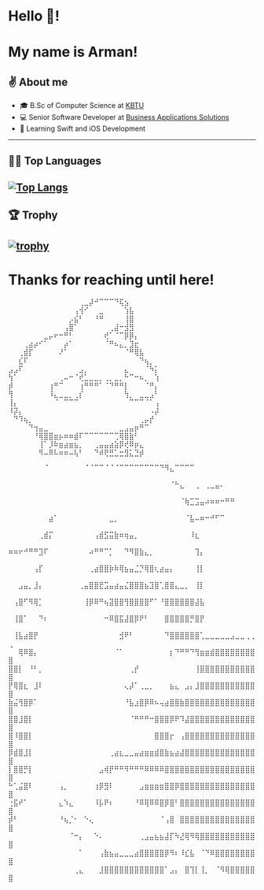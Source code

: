 # Hello 👋! 
# My name is Arman!

## ✌️ About me
* 🎓 B.Sc of Computer Science at [KBTU](https://kbtu.edu.kz/en/)
* 💻 Senior Software Developer at [Business Applications Solutions](https://www.bas.kz/?hl=ru)
* 📱 Learning Swift and iOS Development
---
## 🧑‍💻 Top Languages
[![Top Langs](https://github-readme-stats.vercel.app/api/top-langs/?username=KizatovArman&langs_count=16&layout=compact&theme=dracula&hide=jupyter%20notebook)](https://github.com/anuraghazra/github-readme-stats)
---
## 🏆 Trophy 
[![trophy](https://github-profile-trophy.vercel.app/?username=KizatovArman&margin-w=38&theme=dracula)](https://github.com/ryo-ma/github-profile-trophy)
---


# Thanks for reaching until here!
⠀⠀⠀⠀⠀⠀⠀⠀⠀⠀⠀⠀⠀⠀⢀⣀⡼⠚⠉⠉⠉⠙⢯⣢⠀⠀⠀⠀⠀⠀
⠀⠀⠀⠀⠀⠀⠀⠀⠀⠀⠀⠀⠀⢠⢺⠊⠀⠀⣀⠀⠀⠀⠀⢱⣧⠀⠀⠀⠀⠀
⠀⠀⠀⠀⠀⠀⠀⠀⠀⠀⠀⠀⡠⣮⠃⠀⠀⠘⠛⠀⠀⠀⠀⢸⣿⠀⠀⠀⠀⠀
⠀⠀⠀⠀⠀⠀⠀⠀⠀⠀⠀⢠⣿⠁⠀⠀⠀⠀⠀⠀⢀⣼⠒⣺⣻⠀⠀⠀⠀⠀
⠀⠀⠀⠀⠀⠀⠀⣀⡤⠖⠒⠛⠃⠀⠀⠀⠀⠀⠀⢞⠁⠈⠉⡿⡿⡄⠀⠀⠀⠀
⠀⠀⠀⢀⣴⡴⠊⠁⠀⠀⠀⡴⠁⠀⠀⠀⠀⠀⠀⠈⠛⠦⣄⡀⣹⣖⠀⠀⠀⠀
⠀⠀⢀⣾⡏⠀⠀⠀⠀⠀⠜⠁⠀⠀⠀⠀⠀⠀⠀⠀⠀⠀⠀⠈⠛⢿⣧⠀⠀⠀
⠀⠀⣎⠏⠀⠀⠀⠀⠀⠀⠀⠀⠀⠀⠀⠀⠀⠀⠀⠀⠀⠀⠀⠀⠀⠀⠙⢦⡀⠀
⣠⣠⠏⠀⠀⠀⠀⠀⠀⠀⠀⠀⠀⠀⣠⡀⠀⠀⠀⠀⠀⠀⠀⣄⠀⠀⠀⠈⠳⡅
⢳⠁⠀⠀⠀⠀⠀⠀⠀⠀⢀⠤⠒⠈⢞⣁⣀⣀⡀⢀⡀⣀⡀⠓⠉⠒⠦⡀⠀⢱
⡾⠀⠀⠀⠀⠀⠀⠀⢰⠛⠉⠀⠀⠀⢰⠛⠛⠛⠁⠈⠙⠛⠛⡇⠀⠀⠀⠈⠛⡄
⢻⠀⠀⠀⠀⠀⠀⠀⠸⣄⣀⣀⡀⢀⡎⠀⠀⠀⠀⠀⠀⠀⠀⢳⡀⠀⣀⣀⣠⠃
⢸⡄⠀⠀⠀⠀⠀⠀⠀⠈⠀⠉⠉⠉⠀⠀⠀⠀⠀⠀⠀⠀⠀⠀⠉⠉⠉⠈⠁⢠
⠸⡽⡄⠀⠀⠀⠀⠀⠀⠀⠀⠀⠀⠀⠀⠀⠀⠀⠀⠀⠀⠀⠀⠀⠀⠀⠀⠀⠠⡼
⠀⠙⠹⢦⡀⠀⠀⠀⠀⠀⠀⠀⠀⠀⠀⠀⠀⠀⠀⠀⠀⠀⠀⠀⠀⠀⢀⡤⡞⠀
⠀⠀⠀⠀⠙⢲⣤⣀⠀⠀⠀⠀⠀⠀⠀⠀⠀⠀⠀⠀⠀⠀⣀⣠⣤⡶⠛⠉⠀⠀
⠀⠀⠀⠀⠀⠘⢿⣿⣿⣶⡦⠶⠶⣾⠏⠉⠉⠉⠉⠉⠉⢉⢿⣿⣷⠃⠀⠀⠀⠀
⠀⠀⠀⠀⠀⠀⢸⠁⡸⠷⣶⣴⣶⣦⡀⠀⠀⢀⣤⣤⣴⣵⡿⢞⠿⡶⣄⠀⠀⠀
⠀⠀⠀⠀⠀⠀⠻⠤⠿⠧⠶⠶⠤⢧⠃⠀⠀⠙⠾⢟⣛⣁⣒⣻⣅⣙⡾⠀⠀⠀



⠀⠀⠀⠀⠀⠀⠀⠈⠀⠀⠀⠀⠀⠀⠀⠈⠈⠉⠉⠈⠈⠈⠉⠉⠉⠉⠉⠉⠉⠉⠙⠻⣄⠉⠉⠉⠉⠀⠀⠀⠀⠀⠀⠀⠀⠀⠀⠀⠀⠀
⠀⠀⠀⠀⠀⠀⠀⠀⠀⠀⠀⠀⠀⠀⠀⠀⠀⠀⠀⠀⠀⠀⠀⠀⠀⠀⠀⠀⠀⠀⠀⠀⠈⠓⣄⠀⠀⢀⠀⢀⣀⣤⠄⠀⠀⠀⠀⠀⠀⠀
⠀⠀⠀⠀⠀⠀⠀⠀⠀⠀⠀⠀⠀⠀⠀⠀⠀⠀⠀⠀⠀⠀⠀⠀⠀⠀⠀⠀⠀⠀⠀⠀⠀⠀⠈⢷⣉⣩⣤⠴⠶⠶⠒⠛⠛⠀⠀⠀⠀⠀
⠀⠀⠀⠀⠀⠀⠀⠀⣴⠁⠀⠀⠀⠀⠀⠀⠀⠀⠀⠀⣀⡀⠀⠀⠀⠀⠀⠀⠀⠀⠀⠀⠀⠀⠀⠈⣧⠤⠶⠒⠚⠋⠉⠀⠀⠀⠀⠀⠀⠀
⠀⠀⠀⠀⠀⠀⢀⣾⡍⠀⠀⠀⠀⠀⠀⠀⠀⢠⣾⣫⣭⣷⠶⢶⣤⡀⠀⠀⠀⠀⠀⠀⠀⠀⠀⠀⠸⣆⠀⠀⠀⠀⠀⠀⠀⠀⠀⠀⠀⠀
⠶⠶⠖⠚⠛⠛⣹⠏⠀⠀⠀⠀⠀⠀⠀⠀⠴⠛⠛⠉⡁⠀⠀⠙⠻⣿⣷⣄⡀⠀⠀⠀⠀⠀⠀⠀⠀⢹⡄⠀⠀⠀⠀⠀⠀⠀⠀⠀⠀⠀
⠀⠀⠀⠀⠀⢠⡏⠀⠀⠀⠀⠀⠀⠀⠀⠀⢀⣴⣿⣿⡷⠷⢿⣦⣤⣈⡙⢿⣿⢆⣴⣤⡄⠀⠀⠀⠀⢸⡇⠀⠀⠀⠀⠀⠀⠀⠀⠀⠀⠀
⠀⠀⣠⣤⡀⣸⡄⠀⠀⠀⠀⠀⠀⠀⢀⣤⣿⣿⣟⣩⣤⣴⣤⣌⣿⣿⣿⣦⣹⣿⢁⣿⣿⣄⣀⡀⠀⢸⡇⠀⠀⠀⠀⠀⠀⠀⠀⠀⠀⠀
⠀⢠⣿⠋⠻⢿⡁⠀⠀⠀⠀⠀⠀⠀⠀⢸⡿⠿⠛⢦⣽⣿⣿⢻⣿⣿⣿⣿⠋⠁⠘⣿⣿⣿⣿⣿⣿⣼⣧⠀⠀⠀⠀⠀⠀⠀⠀⠀⠀⠀
⠀⢸⣿⠁⠀⠀⠙⠆⠀⠀⠀⠀⠀⠀⠀⠀⠀⠀⠀⠒⠿⣿⣯⣼⣿⡿⠟⠃⠀⠀⠀⣿⣿⣿⣿⣿⡛⣿⡟⠀⠀⠀⠀⠀⠀⠀⠀⠀⠀⠀
⠀⢸⣧⣴⣿⡟⠀⠀⠀⠀⠀⠀⠀⠀⠀⠀⠀⠀⠀⠀⠀⠀⣺⠟⠃⠀⠀⠀⠀⠀⠀⠙⣿⣿⣿⣿⣿⣿⢁⣀⣀⣀⣀⣀⣠⣀⣀⢀⢀⢀
⠀⠀⢿⠿⣿⡄⠀⠀⠀⠀⠀⠀⠀⠀⠀⠀⠀⠀⠀⠀⠀⠈⠁⠀⠀⠀⠀⠀⠀⠀⠀⠀⡆⠙⠛⠛⠙⢻⣶⣶⣾⣿⣿⣿⣿⣿⣿⣿⣿⣿
⣿⣿⡇⠀⠘⠃⡀⠀⠀⠀⠀⠀⠀⠀⠀⠀⠀⠀⠀⠀⠀⠀⠀⠀⢀⡞⠀⠀⠀⠀⠀⠀⠀⠀⠀⠀⠀⢸⣿⣿⣿⣿⣿⣿⣿⣿⣿⣿⣿⣿
⡟⢿⣿⣆⠀⣸⠇⠀⠀⠀⠀⠀⠀⠀⠀⠀⠀⠀⠀⠀⠀⠀⠀⢄⡼⠁⢀⣀⡀⠀⠀⠀⣦⣄⠀⣠⡄⣸⣿⣿⣿⣿⣿⣿⣿⣿⣿⣿⣿⣿
⣷⣬⢻⣿⡿⠁⠀⠀⠀⠀⠀⠀⠀⠀⠀⠀⠀⠀⠀⠀⠀⠀⠀⠘⣧⣰⣿⡿⠿⠦⢤⣴⣿⣿⣷⣿⣿⣿⣿⣿⣿⣿⣿⣿⣿⣿⣿⣿⣿⣿
⣿⣿⣸⣿⡇⠀⠀⠀⠀⠀⠀⠀⠀⠀⠀⠀⠀⠀⠀⠀⠀⠀⠀⠀⠈⠛⠛⠛⠒⣿⣿⣿⡿⠟⠹⣼⣿⣿⣿⣿⣿⣿⣿⣿⣿⣿⣿⣿⣿⣿
⣿⠸⣿⣿⡇⠀⠀⠀⠀⠀⠀⠀⠀⠀⠀⠀⠀⠀⠀⠀⠀⠀⠀⠀⠀⠀⠀⠀⠀⣿⣿⣿⡖⠀⢠⣿⣿⣿⣿⣿⣿⣿⣿⣿⣿⣿⣿⣿⣿⣿
⡿⣾⣿⣸⡇⠀⠀⠀⠀⠀⠀⠀⠀⠀⠀⠀⠀⠀⠀⠀⢀⣴⣆⣀⣀⣤⣴⣶⣶⣾⣿⣷⣦⣴⣼⣿⣿⣿⣿⣿⣿⣿⣿⣿⣿⣿⣿⣿⣿⣿
⡇⣿⣿⡛⡇⠀⠀⠀⠀⠀⠀⠀⠀⠀⠀⠀⠀⠀⣠⢾⡟⠛⠛⠻⠛⠛⠛⠿⠿⠿⠿⣿⣿⣿⣿⣿⣿⣿⣿⣿⣿⣿⣿⣿⣿⣿⣿⣿⣿⣿
⠓⢁⣬⣿⠇⠀⠀⠀⠀⠀⢠⡀⠀⠀⠀⠀⠀⢰⡿⣻⠇⠀⠀⠀⠀⠀⣠⣶⣶⣶⣶⣿⣿⡿⣿⣿⣿⣿⣿⣿⣿⣿⣿⣿⣿⣿⣿⣿⣿⣿
⢐⣯⠞⠁⠀⠀⠀⠀⠀⠀⣄⠱⣄⠀⠀⠀⠀⠸⡧⠟⠆⠀⠀⠀⠀⠘⠿⢿⠿⠿⣿⡿⣿⠃⣿⣿⣿⣿⣿⣿⣿⣿⣿⣿⣿⣿⣿⣿⣿⣿
⡾⠃⠀⠀⠀⠀⠀⠀⠀⠀⠘⢦⡈⠂⠀⠑⢄⠀⠀⠀⠀⠀⠀⠀⠀⠀⠀⠀⠀⠀⠈⢠⣿⠀⣿⣿⣿⣿⣿⣿⣿⣿⣿⣿⣿⣿⣿⣿⣿⣿
⠀⠀⠀⠀⠀⠀⠀⠀⠀⠀⠀⠀⠈⠒⡄⠀⠀⠑⠄⠀⠀⠀⠀⠀⠀⠀⢀⣠⣤⣦⣦⣼⡏⠳⣜⢿⠻⢿⣿⣿⣿⣿⣿⣿⣿⣿⣿⣿⣿⣿
⠀⠀⠀⠀⠀⠀⠀⠀⠀⠀⠀⠀⠀⠀⠁⠀⠀⠀⢠⣷⣦⣤⣀⣀⣀⣴⣿⣿⣿⣿⣿⡿⠻⠆⠸⣎⣧⠀⠈⠙⠿⣿⣿⣿⣿⣿⣿⣿⣿⣿
⠀⠀⠀⠀⠀⠀⠀⠀⠀⠀⠀⠀⠀⢀⣄⠀⠀⠀⣸⣿⣿⣿⣿⣿⣿⣿⣿⣿⣿⣿⣿⠁⣠⡄⠀⣿⢹⡇⢸⡀⠀⠈⠻⢿⣿⣿⣿⣿⣿⣿

<!--
**KizatovArman/KizatovArman** is a ✨ _special_ ✨ repository because its `README.md` (this file) appears on your GitHub profile.

Here are some ideas to get you started:

- 🔭 I’m currently working on ...
- 🌱 I’m currently learning ...
- 👯 I’m looking to collaborate on ...
- 🤔 I’m looking for help with ...
- 💬 Ask me about ...
- 📫 How to reach me: ...
- 😄 Pronouns: ...
- ⚡ Fun fact: ...
-->
